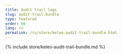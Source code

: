 ```yaml
---
title: Audit trail logs
slug: audit-trail-bundle
type: featured
order: 50
lang: ru
permalink: /ru/store/keleo-audit-trail-bundle.html
---
```


{% include store/keleo-audit-trail-bundle.md %}
